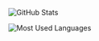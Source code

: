 ![GitHub Stats](https://speedcup.dev/api/github/stats)

![Most Used Languages](https://github-readme-stats.vercel.app/api/top-langs/?username=speedcup&layout=compact&theme=dark)

